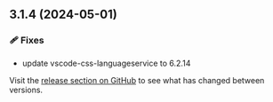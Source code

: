 ## 3.1.4 (2024-05-01)


### 🩹 Fixes

- update vscode-css-languageservice to 6.2.14

Visit the [release section on GitHub](https://github.com/wkillerud/some-sass/releases) to see what has changed between versions.
